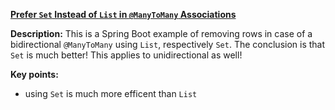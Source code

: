 **[Prefer `Set` Instead of `List` in `@ManyToMany` Associations](https://github.com/AnghelLeonard/Hibernate-SpringBoot/tree/master/HibernateSpringBootManyToManyBidirectionalListVsSet)**

**Description:** This is a Spring Boot example of removing rows in case of a bidirectional `@ManyToMany` using `List`, respectively `Set`. The conclusion is that `Set` is much better! This applies to unidirectional as well!

**Key points:**
- using `Set` is much more efficent than `List`